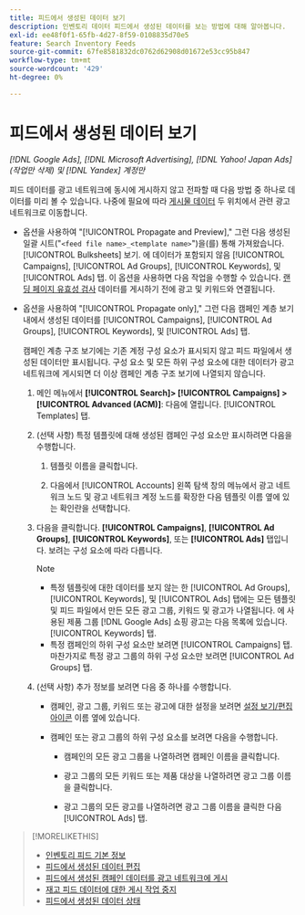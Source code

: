 ```yaml
---
title: 피드에서 생성된 데이터 보기
description: 인벤토리 데이터 피드에서 생성된 데이터를 보는 방법에 대해 알아봅니다.
exl-id: ee48f0f1-65fb-4d27-8f59-0108835d70e5
feature: Search Inventory Feeds
source-git-commit: 67fe8581832dc0762d62908d01672e53cc95b847
workflow-type: tm+mt
source-wordcount: '429'
ht-degree: 0%

---
```


# 피드에서 생성된 데이터 보기

*[!DNL Google Ads], [!DNL Microsoft Advertising], [!DNL Yahoo! Japan Ads] (작업만 삭제) 및 [!DNL Yandex] 계정만*

피드 데이터를 광고 네트워크에 동시에 게시하지 않고 전파할 때 다음 방법 중 하나로 데이터를 미리 볼 수 있습니다. 나중에 필요에 따라 [게시물 데이터](propagated-data-post.md) 두 위치에서 관련 광고 네트워크로 이동합니다.

* 옵션을 사용하여 &quot;[!UICONTROL Propagate and Preview],&quot; 그런 다음 생성된 일괄 시트(&quot;`<feed file name>_<template name>`&quot;)을(를) 통해 가져왔습니다. [!UICONTROL Bulksheets] 보기. 에 데이터가 포함되지 않음 [!UICONTROL Campaigns], [!UICONTROL Ad Groups], [!UICONTROL Keywords], 및 [!UICONTROL Ads] 탭. 이 옵션을 사용하면 다음 작업을 수행할 수 있습니다. [랜딩 페이지 유효성 검사](/help/search-social-commerce/campaign-management/bulksheets/bulksheet-validate-landing-pages.md) 데이터를 게시하기 전에 광고 및 키워드와 연결됩니다.

* 옵션을 사용하여 &quot;[!UICONTROL Propagate only],&quot; 그런 다음 캠페인 계층 보기 내에서 생성된 데이터를 [!UICONTROL Campaigns], [!UICONTROL Ad Groups], [!UICONTROL Keywords], 및 [!UICONTROL Ads] 탭.

  캠페인 계층 구조 보기에는 기존 계정 구성 요소가 표시되지 않고 피드 파일에서 생성된 데이터만 표시됩니다. 구성 요소 및 모든 하위 구성 요소에 대한 데이터가 광고 네트워크에 게시되면 더 이상 캠페인 계층 구조 보기에 나열되지 않습니다.

   1. 메인 메뉴에서 **[!UICONTROL Search]> [!UICONTROL Campaigns] >[!UICONTROL Advanced (ACM)]**: 다음에 열립니다. [!UICONTROL Templates] 탭.

   1. (선택 사항) 특정 템플릿에 대해 생성된 캠페인 구성 요소만 표시하려면 다음을 수행합니다.

      1. 템플릿 이름을 클릭합니다.

      1. 다음에서 [!UICONTROL Accounts] 왼쪽 탐색 창의 메뉴에서 광고 네트워크 노드 및 광고 네트워크 계정 노드를 확장한 다음 템플릿 이름 옆에 있는 확인란을 선택합니다.

   1. 다음을 클릭합니다. **[!UICONTROL Campaigns]**, **[!UICONTROL Ad Groups]**, **[!UICONTROL Keywords]**, 또는 **[!UICONTROL Ads]** 탭입니다. 보려는 구성 요소에 따라 다릅니다.

      >[!NOTE]
      >
      >* 특정 템플릿에 대한 데이터를 보지 않는 한 [!UICONTROL Ad Groups], [!UICONTROL Keywords], 및 [!UICONTROL Ads] 탭에는 모든 템플릿 및 피드 파일에서 만든 모든 광고 그룹, 키워드 및 광고가 나열됩니다. 에 사용된 제품 그룹 [!DNL Google Ads] 쇼핑 광고는 다음 목록에 있습니다. [!UICONTROL Keywords] 탭.
      >* 특정 캠페인의 하위 구성 요소만 보려면 [!UICONTROL Campaigns] 탭. 마찬가지로 특정 광고 그룹의 하위 구성 요소만 보려면 [!UICONTROL Ad Groups] 탭.

   1. (선택 사항) 추가 정보를 보려면 다음 중 하나를 수행합니다.

      * 캠페인, 광고 그룹, 키워드 또는 광고에 대한 설정을 보려면 [설정 보기/편집 아이콘](/help/search-social-commerce/assets/settings.png "설정 보기/편집 아이콘") 이름 옆에 있습니다.

      * 캠페인 또는 광고 그룹의 하위 구성 요소를 보려면 다음을 수행합니다.

         * 캠페인의 모든 광고 그룹을 나열하려면 캠페인 이름을 클릭합니다.

         * 광고 그룹의 모든 키워드 또는 제품 대상을 나열하려면 광고 그룹 이름을 클릭합니다.

         * 광고 그룹의 모든 광고를 나열하려면 광고 그룹 이름을 클릭한 다음 [!UICONTROL Ads] 탭.

>[!MORELIKETHIS]
>
>* [인벤토리 피드 기본 정보](inventory-feeds-about.md)
>* [피드에서 생성된 데이터 편집](propagated-data-edit.md)
>* [피드에서 생성된 캠페인 데이터를 광고 네트워크에 게시](propagated-data-post.md)
>* [재고 피드 데이터에 대한 게시 작업 중지](stop-job.md)
>* [피드에서 생성된 데이터 상태](propagated-data-status.md)
